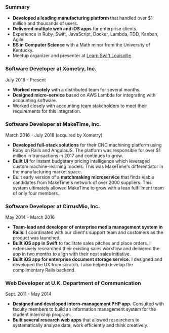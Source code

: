 ### Summary

- **Developed a leading manufacturing platform** that handled over $1 million and thousands of users.
- **Delivered multiple web and iOS apps** for enterprise clients.
- Experience in Ruby, Swift, JavaScript, Docker, Lambda, TDD, Kanban, Agile.
- **BS in Computer Science** with a Math minor from the University of Kentucky.
- Meetup organizer and presenter at [Learn Swift Louisville](http://www.meetup.com/Learn-Swift-Louisville).

### Software Developer at Xometry, Inc.

July 2018 - Present

- **Worked remotely** with a distributed team for several months.
- **Designed micro-service** based on AWS Lambda for integrating with accounting software. 
- Worked closely with accounting team stakeholders to meet their requirements for this integration. 


### Software Developer at MakeTime, Inc.

March 2016 - July 2018 (acquired by Xometry)

- **Developed full-stack solutions** for their CNC machining platform using Ruby on Rails and AngularJS. The platform was responsible for over $1 million in transactions in 2017 and continues to grow.
- **Built UI** for instant budgetary pricing intelligence which leveraged custom machine-learning models. This was MakeTime's differentiator in the manufacturing market space.
- Built early version of a **matchmaking microservice** that finds viable candidates from MakeTime's network of over 2000 suppliers. This system ultimately allowed MakeTime to grow with a lean fulfillment team of only four members.

### Software Developer at CirrusMio, Inc.

May 2014 - March 2016

- **Team-lead and developer of enterprise media management system in Rails.** I coordinated with our client's support team and customers as the product was launched.
- **Built iOS app in Swift** to facilitate sales pitches and place orders. I extensively researched their existing sales workflow and delivered the app in two months to align with their next sales initiative.
- **Built iOS app for enterprise document storage service.** I designed and developed the UX from scratch. I also helped develop the complimentary Rails backend.

### Web Developer at U.K. Department of Communication

Sept. 2011 - May 2014

- **Designed and developed intern-management PHP app.** Consulted with faculty members to build an information management system for the student internship program.
- **Built several research web apps** that allowed researchers to systematically analyze data, work efficiently and think creatively.


